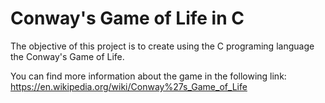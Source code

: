 # Conway's Game of Life in C

The objective of this project is to create using the C programing language the Conway's Game of Life.

You can find more information about the game in the following link:
https://en.wikipedia.org/wiki/Conway%27s_Game_of_Life